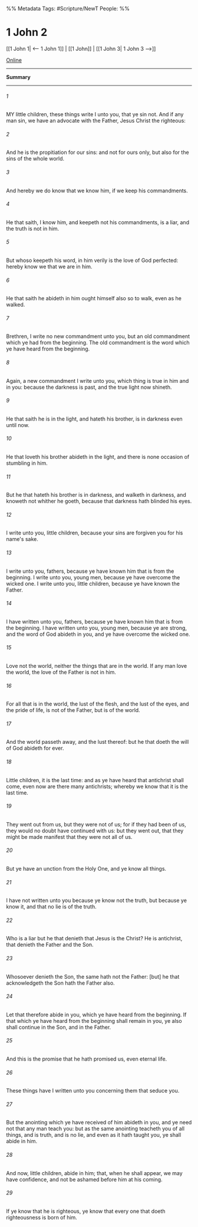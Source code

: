 %% Metadata
Tags: #Scripture/NewT
People: 
%%
# 1 John 2
[[1 John 1| <-- 1 John 1]] | [[1 John]] | [[1 John 3| 1 John 3 -->]]

[Online](https://churchofjesuschrist.org/study/scriptures/nt/1-jn/2?lang=eng)

---
__Summary__



---
###### 1
MY little children, these things write I unto you, that ye sin not. And if any man sin, we have an advocate with the Father, Jesus Christ the righteous:
###### 2
And he is the propitiation for our sins: and not for ours only, but also for the sins of the whole world.
###### 3
And hereby we do know that we know him, if we keep his commandments.
###### 4
He that saith, I know him, and keepeth not his commandments, is a liar, and the truth is not in him.
###### 5
But whoso keepeth his word, in him verily is the love of God perfected: hereby know we that we are in him.
###### 6
He that saith he abideth in him ought himself also so to walk, even as he walked.
###### 7
Brethren, I write no new commandment unto you, but an old commandment which ye had from the beginning. The old commandment is the word which ye have heard from the beginning.
###### 8
Again, a new commandment I write unto you, which thing is true in him and in you: because the darkness is past, and the true light now shineth.
###### 9
He that saith he is in the light, and hateth his brother, is in darkness even until now.
###### 10
He that loveth his brother abideth in the light, and there is none occasion of stumbling in him.
###### 11
But he that hateth his brother is in darkness, and walketh in darkness, and knoweth not whither he goeth, because that darkness hath blinded his eyes.
###### 12
I write unto you, little children, because your sins are forgiven you for his name's sake.
###### 13
I write unto you, fathers, because ye have known him that is from the beginning. I write unto you, young men, because ye have overcome the wicked one. I write unto you, little children, because ye have known the Father.
###### 14
I have written unto you, fathers, because ye have known him that is from the beginning. I have written unto you, young men, because ye are strong, and the word of God abideth in you, and ye have overcome the wicked one.
###### 15
Love not the world, neither the things that are in the world. If any man love the world, the love of the Father is not in him.
###### 16
For all that is in the world, the lust of the flesh, and the lust of the eyes, and the pride of life, is not of the Father, but is of the world.
###### 17
And the world passeth away, and the lust thereof: but he that doeth the will of God abideth for ever.
###### 18
Little children, it is the last time: and as ye have heard that antichrist shall come, even now are there many antichrists; whereby we know that it is the last time.
###### 19
They went out from us, but they were not of us; for if they had been of us, they would no doubt have continued with us: but they went out, that they might be made manifest that they were not all of us.
###### 20
But ye have an unction from the Holy One, and ye know all things.
###### 21
I have not written unto you because ye know not the truth, but because ye know it, and that no lie is of the truth.
###### 22
Who is a liar but he that denieth that Jesus is the Christ? He is antichrist, that denieth the Father and the Son.
###### 23
Whosoever denieth the Son, the same hath not the Father: [but] he that acknowledgeth the Son hath the Father also.
###### 24
Let that therefore abide in you, which ye have heard from the beginning. If that which ye have heard from the beginning shall remain in you, ye also shall continue in the Son, and in the Father.
###### 25
And this is the promise that he hath promised us, even eternal life.
###### 26
These things have I written unto you concerning them that seduce you.
###### 27
But the anointing which ye have received of him abideth in you, and ye need not that any man teach you: but as the same anointing teacheth you of all things, and is truth, and is no lie, and even as it hath taught you, ye shall abide in him.
###### 28
And now, little children, abide in him; that, when he shall appear, we may have confidence, and not be ashamed before him at his coming.
###### 29
If ye know that he is righteous, ye know that every one that doeth righteousness is born of him.



